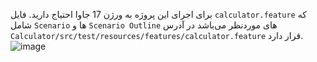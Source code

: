 برای اجرای این پروژه به ورژن 17 جاوا احتیاج دارید.
فایل `calculator.feature`  که شامل `Scenario` ها و `Scenario Outline‍` های موردنظر می‌باشد در آدرس `Calculator/src/test/resources/features/calculator.feature` قرار دارد.
![image](https://github.com/alrz1999/SE-LAB-3/assets/45371919/b1c38a71-0e82-423b-b7b5-9cf8fbf932b7)


